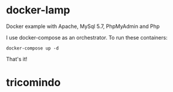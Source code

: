 # docker-lamp
Docker example with Apache, MySql 5.7, PhpMyAdmin and Php

I use docker-compose as an orchestrator. To run these containers:

```
docker-compose up -d
```

That's it!
# tricomindo

